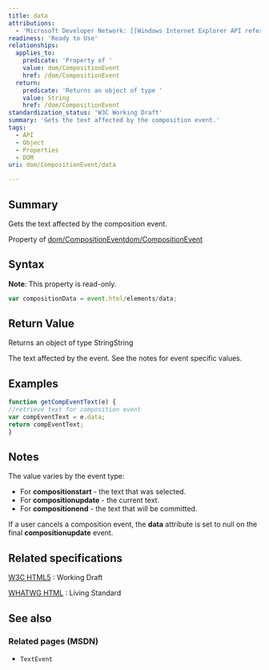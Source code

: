 ```yaml
---
title: data
attributions:
  - 'Microsoft Developer Network: [[Windows Internet Explorer API reference](http://msdn.microsoft.com/en-us/library/ie/hh828809%28v=vs.85%29.aspx) Article]'
readiness: 'Ready to Use'
relationships:
  applies_to:
    predicate: 'Property of '
    value: dom/CompositionEvent
    href: /dom/CompositionEvent
  return:
    predicate: 'Returns an object of type '
    value: String
    href: /dom/CompositionEvent
standardization_status: 'W3C Working Draft'
summary: 'Gets the text affected by the composition event.'
tags:
  - API
  - Object
  - Properties
  - DOM
uri: dom/CompositionEvent/data

---
```

## Summary

Gets the text affected by the composition event.

Property of [dom/CompositionEvent](/dom/CompositionEvent)[dom/CompositionEvent](/dom/CompositionEvent)

## Syntax

**Note**: This property is read-only.

``` js
var compositionData = event.html/elements/data;
```

## Return Value

Returns an object of type StringString

The text affected by the event. See the notes for event specific values.

## Examples

``` js
function getCompEventText(e) {
//retrieve text for composition event
var compEventText = e.data;
return compEventText;
}
```

## Notes

The value varies by the event type:

-   For **compositionstart** - the text that was selected.
-   For **compositionupdate** - the current text.
-   For **compositionend** - the text that will be committed.

If a user cancels a composition event, the **data** attribute is set to null on the final **compositionupdate** event.

## Related specifications

[W3C HTML5](http://www.w3.org/TR/html5/)
:   Working Draft

[WHATWG HTML](http://www.whatwg.org/specs/web-apps/current-work/multipage)
:   Living Standard

## See also

### Related pages (MSDN)

-   `TextEvent`
